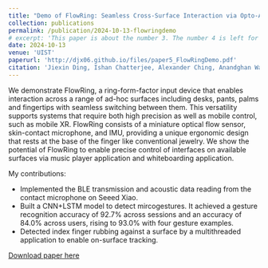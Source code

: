 ```yaml
---
title: "Demo of FlowRing: Seamless Cross-Surface Interaction via Opto-Acoustic Ring."
collection: publications
permalink: /publication/2024-10-13-flowringdemo
# excerpt: 'This paper is about the number 3. The number 4 is left for future work.'
date: 2024-10-13
venue: 'UIST'
paperurl: 'http://djx06.github.io/files/paper5_FlowRingDemo.pdf'
citation: 'Jiexin Ding, Ishan Chatterjee, Alexander Ching, Anandghan Waghmare, and Shwetak Patel. 2024. Demo of FlowRing: Seamless Cross-Surface Interaction via Opto-Acoustic Ring. In Adjunct Proceedings of the 37th Annual ACM Symposium on User Interface Software and Technology (UIST Adjunct '24). Association for Computing Machinery, New York, NY, USA, Article 40, 1–3.'
---
```

<!-- This paper is about the number 3. The number 4 is left for future work. -->

We demonstrate FlowRing, a ring-form-factor input device that enables interaction across a range of ad-hoc surfaces including desks, pants, palms and fingertips with seamless switching between them. This versatility supports systems that require both high precision as well as mobile control, such as mobile XR. FlowRing consists of a miniature optical flow sensor, skin-contact microphone, and IMU, providing a unique ergonomic design that rests at the base of the finger like conventional jewelry. We show the potential of FlowRing to enable precise control of interfaces on available surfaces via music player application and whiteboarding application.

My contributions:
* Implemented the BLE transmission and acoustic data reading from the contact microphone on Seeed Xiao.
* Built a CNN+LSTM model to detect mircogestures. It achieved a gesture recognition accuracy of 92.7% across sessions and an accuracy of 84.0% across users, rising to 93.0% with four gesture examples.
* Detected index finger rubbing against a surface by a multithreaded application to enable on-surface tracking.


[Download paper here](http://djx06.github.io/files/paper5_FlowRingDemo.pdf)

<!-- Recommended citation: Your Name, You. (2015). "Paper Title Number 3." <i>Journal 1</i>. 1(3). -->
